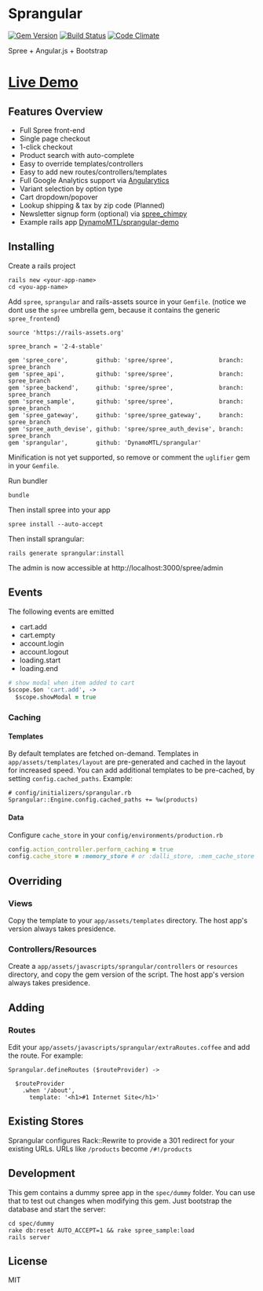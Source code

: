 # Sprangular

[![Gem Version](https://badge.fury.io/rb/sprangular.svg)](http://badge.fury.io/rb/sprangular)
[![Build Status](https://api.travis-ci.org/DynamoMTL/sprangular.png)](https://travis-ci.org/DynamoMTL/sprangular)
[![Code Climate](https://codeclimate.com/github/DynamoMTL/sprangular.png)](https://codeclimate.com/github/DynamoMTL/sprangular)

Spree + Angular.js + Bootstrap

# [Live Demo](http://sprangular-demo.herokuapp.com)

## Features Overview

- Full Spree front-end
- Single page checkout
- 1-click checkout
- Product search with auto-complete
- Easy to override templates/controllers
- Easy to add new routes/controllers/templates
- Full Google Analytics support via [Angularytics](https://github.com/mgonto/angularytics)
- Variant selection by option type
- Cart dropdown/popover
- Lookup shipping & tax by zip code (Planned)
- Newsletter signup form (optional) via [spree_chimpy](https://github.com/DynamoMTL/spree_chimpy)
- Example rails app [DynamoMTL/sprangular-demo](https://github.com/DynamoMTL/sprangular-demo)

## Installing

Create a rails project

```
rails new <your-app-name>
cd <you-app-name>
```

Add `spree`, `sprangular` and rails-assets source in your `Gemfile`. (notice we dont use the `spree` umbrella gem, because it contains the generic `spree_frontend`)

```
source 'https://rails-assets.org'

spree_branch = '2-4-stable'

gem 'spree_core',        github: 'spree/spree',             branch: spree_branch
gem 'spree_api',         github: 'spree/spree',             branch: spree_branch
gem 'spree_backend',     github: 'spree/spree',             branch: spree_branch
gem 'spree_sample',      github: 'spree/spree',             branch: spree_branch
gem 'spree_gateway',     github: 'spree/spree_gateway',     branch: spree_branch
gem 'spree_auth_devise', github: 'spree/spree_auth_devise', branch: spree_branch
gem 'sprangular',        github: 'DynamoMTL/sprangular'
```

Minification is not yet supported, so remove or comment the `uglifier` gem in your `Gemfile`.

Run bundler

```
bundle
```


Then install spree into your app

```
spree install --auto-accept
```

Then install sprangular:

```
rails generate sprangular:install
```

The admin is now accessible at http://localhost:3000/spree/admin

## Events

The following events are emitted

- cart.add
- cart.empty
- account.login
- account.logout
- loading.start
- loading.end

```coffeescript
# show modal when item added to cart
$scope.$on 'cart.add', ->
  $scope.showModal = true
```

### Caching

#### Templates

By default templates are fetched on-demand. Templates in `app/assets/templates/layout` are pre-generated and cached in the layout for increased speed.
You can add additional templates to be pre-cached, by setting `config.cached_paths`. Example:

```
# config/initializers/sprangular.rb
Sprangular::Engine.config.cached_paths += %w(products)
```

#### Data

Configure `cache_store` in your `config/environments/production.rb`

```ruby
config.action_controller.perform_caching = true
config.cache_store = :memory_store # or :dalli_store, :mem_cache_store
```

## Overriding

### Views

Copy the template to your `app/assets/templates` directory. The host app's version always takes presidence.

### Controllers/Resources

Create a `app/assets/javascripts/sprangular/controllers` or `resources` directory, and copy the gem version of the script. The host app's version always takes presidence.

## Adding

### Routes

Edit your `app/assets/javascripts/sprangular/extraRoutes.coffee` and add the route. For example:

```
Sprangular.defineRoutes ($routeProvider) ->

  $routeProvider
    .when '/about',
      template: '<h1>#1 Internet Site</h1>'
```

## Existing Stores

Sprangular configures Rack::Rewrite to provide a 301 redirect for your existing URLs. URLs like `/products` become `/#!/products`

## Development

This gem contains a dummy spree app in the `spec/dummy` folder. You can use that to test out changes when modifying this gem. Just bootstrap the database and start the server:

```
cd spec/dummy
rake db:reset AUTO_ACCEPT=1 && rake spree_sample:load
rails server
```

## License

MIT
